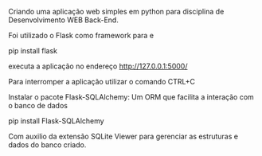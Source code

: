 
Criando uma aplicação web simples em python para disciplina de Desenvolvimento WEB Back-End.

Foi utilizado o Flask como framework para e

pip install flask

executa a aplicação no endereço http://127.0.0.1:5000/

Para interromper a aplicação utilizar o comando CTRL+C

Instalar o pacote Flask-SQLAlchemy: Um ORM que facilita a interação com o banco de dados

pip install Flask-SQLAlchemy

Com auxilio da extensão SQLite Viewer para gerenciar as estruturas e dados do banco criado.
